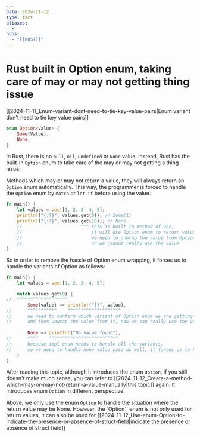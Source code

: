 ```yaml
---
date: 2024-11-12
type: fact
aliases:
  -
hubs:
  - "[[RUST]]"
---
```


# Rust built in Option enum, taking care of may or may not getting thing issue

[[2024-11-11_Enum-variant-dont-need-to-tie-key-value-pairs|Enum variant don't need to tie key value pairs]]

```rust
enum Option<Value> {
    Some(Value),
    None,
}

```

In Rust, there is no `null`, `nil`, `undefined` or `None` value. Instead, Rust has the built-in `Option` enum to take care of the may or may not getting a thing issue.

Methods which may or may not return a value, they will always return an `Option` enum automatically. This way, the programmer is forced to handle the `Option` enum by `match` or `let if` before using the value.

```rust
fn main() {
    let values = vec![1, 2, 3, 4, 5];
    println!("{:?}", values.get(0)); // Some(1)
    println!("{:?}", values.get(10)); // None
    //                      ^^^ this is built-in method of Vec,
    //                          it will use Option enum to return value automatically
    //                          we need to unwrap the value from Option enum,
    //                          or we cannot really use the value
}

```

So in order to remove the hassle of Option enum wrapping, it forces us to handle the variants of Option as follows:

```rust
fn main() {
    let values = vec![1, 2, 3, 4, 5];

    match values.get(0) {
//  ^^^^^^^^^^^^^^^^^^^
        Some(value) => println!("{}", value),
//      ^^^^^^^^^^^    ^^^^^^^^^^^^^^^^^^^^
//      we need to confirm which variant of Option enum we are getting
//      and then unwrap the value from it, now we can really use the value
    
        None => println!("No value found"),
//      ^^^^    ^^^^^^^^^^^^^^^^^^^^^^^^^^
//      because impl enum needs to handle all the variants,
//      so we need to handle none value case as well, it forces us to handle the case
    }
}
```


After reading this topic, although it introduces the enum `Option`, if you still doesn't make much sense, you can refer to [[2024-11-12_Create-a-method-which-may-or-may-not-return-a-value-manually|this topic]] again. It introduces enum `Option` in different perspective.

Above, we only use the enum `Option` to handle the situation where the return value may be None. However, the `Option`` enum is not only used for return values, it can also be used for [[2024-11-12_Use-enum-Option-to-indicate-the-presence-or-absence-of-struct-field|indicate the presence or absence of struct field]]
```rust
